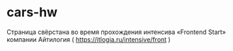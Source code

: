 # cars-hw
Страница свёрстана во время прохождения интенсива «Frontend Start» компании Айтилогия ( https://itlogia.ru/intensive/front )
